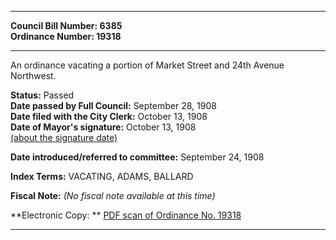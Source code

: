 * * * * *  
  
**Council Bill Number: [](#h0)[](#h2)6385**   
**Ordinance Number: 19318**  
  
* * * * *  
  
An ordinance vacating a portion of Market Street and 24th Avenue Northwest.  
  
**Status:** Passed   
**Date passed by Full Council:** September 28, 1908   
**Date filed with the City Clerk:** October 13, 1908   
**Date of Mayor's signature:** October 13, 1908   
[(about the signature date)](/~public/approvaldate.htm)   
  
  
**Date introduced/referred to committee:** September 24, 1908   
  
**Index Terms:** VACATING, ADAMS, BALLARD  
  
**Fiscal Note:** *(No fiscal note available at this time)*  
  
**Electronic Copy: ** [PDF scan of Ordinance No. 19318](/~archives/Ordinances/Ord_19318.pdf)  
  
* * * * *  
